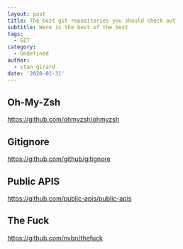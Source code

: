 ```yaml
---
layout: post
title: The best git repositories you should check out
subtitle: Here is the best of the best
tags:
  - GIT
category:
  - Undefined
author:
  - stan_girard
date: '2020-01-31'
---
```

## Oh-My-Zsh

<https://github.com/ohmyzsh/ohmyzsh>

## Gitignore

<https://github.com/github/gitignore>



## Public APIS

<https://github.com/public-apis/public-apis>

## The Fuck

<https://github.com/nvbn/thefuck>
